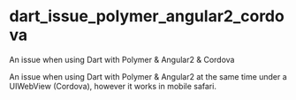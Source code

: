 # dart_issue_polymer_angular2_cordova
An issue when using Dart with Polymer &amp; Angular2 &amp; Cordova

An issue when using Dart with Polymer & Angular2 at the same time under a UIWebView (Cordova), however it works in mobile safari.
